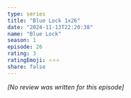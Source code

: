 ```yaml
---
type: series
title: "Blue Lock 1x26"
date: "2024-11-13T22:20:38"
name: "Blue Lock"
season: 1
episode: 26
rating: 3
ratingEmoji: ⭐️⭐️⭐️
share: false
---
```


_[No review was written for this episode]_
